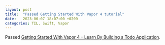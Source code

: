 ```yaml
---
layout: post
title:  "Passed Getting Started With Vapor 4 tutorial"
date:   2023-06-07 18:07:00 +0200
categories: TIL, Swift, Vapor
---
```

Passed [Getting Started With Vapor 4 - Learn By Building a Todo Application](https://betterprogramming.pub/getting-started-with-vapor-4-part-1-3d731e64fb45).
